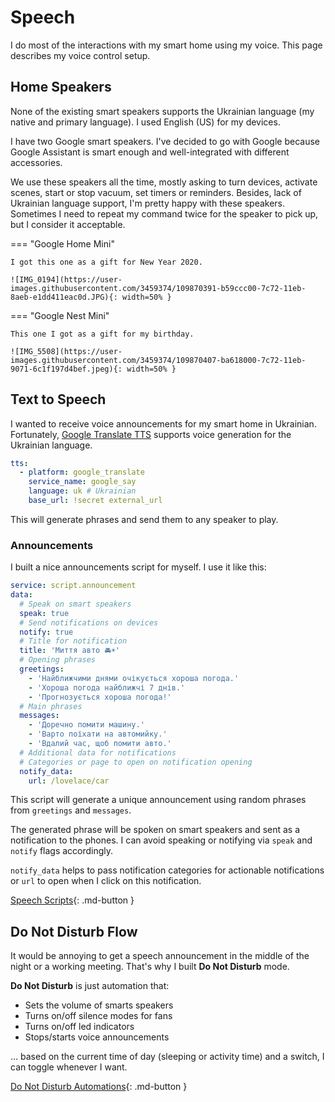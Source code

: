 # Speech

I do most of the interactions with my smart home using my voice. This page describes my voice control setup.

## Home Speakers

None of the existing smart speakers supports the Ukrainian language (my native and primary language). I used English (US) for my devices.

I have two Google smart speakers. I've decided to go with Google because Google Assistant is smart enough and well-integrated with different accessories.

We use these speakers all the time, mostly asking to turn devices, activate scenes, start or stop vacuum, set timers or reminders. Besides, lack of Ukrainian language support, I'm pretty happy with these speakers. Sometimes I need to repeat my command twice for the speaker to pick up, but I consider it acceptable.

=== "Google Home Mini"

    I got this one as a gift for New Year 2020.

    ![IMG_0194](https://user-images.githubusercontent.com/3459374/109870391-b59ccc00-7c72-11eb-8aeb-e1dd411eac0d.JPG){: width=50% }

=== "Google Nest Mini"

    This one I got as a gift for my birthday.

    ![IMG_5508](https://user-images.githubusercontent.com/3459374/109870407-ba618000-7c72-11eb-9071-6c1f197d4bef.jpeg){: width=50% }

## Text to Speech

I wanted to receive voice announcements for my smart home in Ukrainian. Fortunately, [Google Translate TTS](https://www.home-assistant.io/integrations/google_translate/) supports voice generation for the Ukrainian language.

```yaml
tts:
  - platform: google_translate
    service_name: google_say
    language: uk # Ukrainian
    base_url: !secret external_url
```

This will generate phrases and send them to any speaker to play.

### Announcements

I built a nice announcements script for myself. I use it like this:

```yaml
service: script.announcement
data:
  # Speak on smart speakers
  speak: true
  # Send notifications on devices
  notify: true
  # Title for notification
  title: 'Миття авто 🚘☀️'
  # Opening phrases
  greetings:
    - 'Найближчими днями очікується хороша погода.'
    - 'Хороша погода найближчі 7 днів.'
    - 'Прогнозується хороша погода!'
  # Main phrases
  messages:
    - 'Доречно помити машину.'
    - 'Варто поїхати на автомийку.'
    - 'Вдалий час, щоб помити авто.'
  # Additional data for notifications
  # Categories or page to open on notification opening
  notify_data:
    url: /lovelace/car
```

This script will generate a unique announcement using random phrases from `greetings` and `messages`.

The generated phrase will be spoken on smart speakers and sent as a notification to the phones. I can avoid speaking or notifying via `speak` and `notify` flags accordingly.

`notify_data` helps to pass notification categories for actionable notifications or `url` to open when I click on this notification.

[Speech Scripts](https://github.com/denysdovhan/smart-home/blob/master/scripts/speech.yaml){: .md-button }

## Do Not Disturb Flow

It would be annoying to get a speech announcement in the middle of the night or a working meeting. That's why I built **Do Not Disturb** mode.

**Do Not Disturb** is just automation that:

- Sets the volume of smarts speakers
- Turns on/off silence modes for fans
- Turns on/off led indicators
- Stops/starts voice announcements

… based on the current time of day (sleeping or activity time) and a switch, I can toggle whenever I want.

[Do Not Disturb Automations](https://github.com/denysdovhan/smart-home/blob/master/automations/do-not-disturb.yaml){: .md-button }
